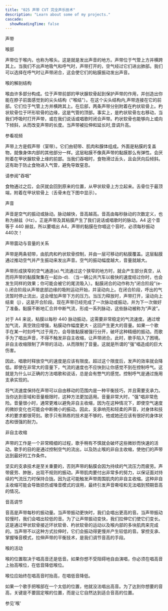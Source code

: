 ```yaml
---
title: "025 声带 CVT 完全声乐技术"
description: "Learn about some of my projects."
cascade:
  showReadingTime: false
---
```


声带

喉部

声带位于喉内，也称为喉头。这是就是发出声音的地方。声带位于气管上方并横跨其上。当我们不出声地吸气和呼气时，声带打开的，空气经过它们进出肺部。我们可以选择在呼气时让声带闭合，这会使它们的粘膜振动发出声音。




喉的解剖结构

喉由许多部分构成。位于声带前部的甲状腺软骨起到保护声带的作用，并创造出你能在脖子前面感觉到的尖头结构（"喉结"）。在这个尖头结构内,声带连接在它的前部。它们位于气管上方并横跨其上。在后部，两条声带分别附着在杓状软骨上。杓状软骨位于环形软骨的边缘，这是气管的顶部。事实上，是杓状软骨左右移动，当我们呼吸时打开声带，或在我们说话或唱歌时闭合声带。杓状软骨也能够向上或向下倾斜，从而改变声带的长度。当声带被拉伸和延长时,音调升高。






参看视频


声带上方是假声带（室带）。它们由韧带、肌肉和腺体组成。外面是粘膜的复盖物，就像身体内部的其他部分一样。这层粘膜不像真声带的黏膜那么有弹性。会厌附着在甲状腺软骨上缘的前部。当我们吞咽时，食物滑过舌头，且会厌向后倾斜。这有助于防止食物进入气管，避免导致窒息。



请参阅"吞咽"


食物通过之后，会厌就会回到原来的位置，从甲状软骨上方立起来。舌骨位于最顶端，附着在甲状软骨上（舌骨未在下图中显示）。





声音

声音是空气的振动或脉动。脉动越快，音高越高。音高由每秒脉动的次数定义，也称为赫兹（Hz）。正是声带及其粘膜产生了我们说话或唱歌时的脉动。A4 这个音等于 440 赫兹，所以要唱出 A4，声带的黏膜在你唱这个音时，必须每秒振动 440次！

声带震动与音量的关系

声带是两条韧带，由肌肉和杓状软骨控制，并由一层可移动的粘膜覆盖。这层黏膜通过推动空气并产生振动来发出声音。空气的振动幅度越大，音量就越大。




声带形成狭窄的空气通道(a).气流通过这个狭窄的地方时，就会产生部分真空，从而将声带的黏膜聚集在一起(b-d). （当一辆公共汽车以极快的速度经过你时，也会发生同样的效果；你可能会被它的尾流吸入）。黏膜闭合的动作称为"闭合阶段"(e-i).闭合阶段从声带底部边缘的吸附运动开始，并滚动向上。在闭合阶段，呼出的气流暂时停止流出，这会增加声带下方的压力。当压力释放时，声带打开，滚动向上结束（j），这是开合阶段。现在声带已经完成了一次脉动或振动，并为下一次做好了准备。黏膜不断地汇合并中断气流，形成一系列脉动，这些脉动被称为“声波”。







对于 A4 来说，粘膜以每秒 440 脉动振动，这需要非常稳定的气流速度。通过增加气流，真空效应增强，粘膜动作幅度更大 - 这回产生更大的音量。如果一个歌手在某一时刻呼气过于用力，会导致黏膜被强行分开，破坏这种精细的振动。而歌手为了唱出声音，不得不触发非自主收缩，让声带闭合。此时，歌手陷入了困境。非自主收缩限制了声带的活动，从而限制了音量。这就是所谓的"强"唱造成的巨大伤害。

因此，唱歌时释放空气的速度是应该有限度。超过这个限度后，发声的效率就会降低。即使在非常大的音量下，气流的速度也不应快到让你感觉不到在控制呼气。这就是为什么以正确的方法唱歌和说话，总是会有憋气的感觉。控制呼气是通过施用支承实现的。

将气流速度保持在声带可以自由移动的范围内是一种平衡技巧，并且需要支承力。当你达到音域和音量极限时，这种方法更加适用。音量非常大时，"强"唱非常危险。音量很小时，通常更难以避免非自主收缩，因为在这种情况下，即使空气速度的微妙变化也可能会中断微小的振动。因此，支承响亮和轻柔的声音，对身体和技术的要求都很苛刻。歌手只有熟练的技术是不够的，他或她还应该有很好的身体状态和很强的耐力。

非自主收缩

声带的工作是一个非常精细的过程，歌手稍有不慎就会破坏这些微妙而快速的活动。歌手的目的是通过控制空气的流出，以及防止喉的非自主收缩，使他们的声带达到最好的工作条件。

坚实的支承技术是至关重要的，否则声带的黏膜会因为持续的气流压力而疲劳。声带疲劳、肿胀，出现不规则的振动。声带肌肉要付出非常多的努力，以保证面对持续的气流压力时保持合拢。因为这可能触发声带周围肌肉的非自主收缩。这种非自主收缩可能会导致损伤或嗓音模式的误用，最终引发声音嘶哑和无法唱到预期音高的情况。

音高调节

音高是声带每秒的振动量。当声带振动更快时，我们会唱出更高的音。当声带振动较慢时，我们会唱出较低的音。为了让声带振动变快，我们拉伸它们使它们变长。这是通过甲状软骨接近环状软骨、杓状软骨的运动以及喉内部的多块肌肉来完成的。当声带不以这种方式拉伸时，它们会振动得更慢并产生较低的音。掌控支承、掌握嗓音模式，拉伸声带的平衡技术，是我们调节音高的手段。




喉的活动

喉的位置取决于唱高音还是低音。如果你想不受阻碍地自由演唱，你必须在唱高音上抬高喉位，在低音降低喉位。

喉位应始终在唱高音时抬高，在唱低音降低。

如果一个歌手把喉部在一个太低的位置，他就没法唱出高音。为了达到你想要的音高，关键是不要固定喉的位置，而是让它自然达到适合音高的位置。



参见'喉'